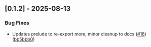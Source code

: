 ## [0.1.2] - 2025-08-13

### Bug Fixes

- Updates prelude to re-export more, minor cleanup to docs ([#16](https://github.com/georgeleepatterson/clickhouse-datafusion/issues/16)) ([bb5bbb0](https://github.com/georgeleepatterson/clickhouse-datafusion/commit/bb5bbb0560f956ce6df44fa086c6831b99a2d706))


